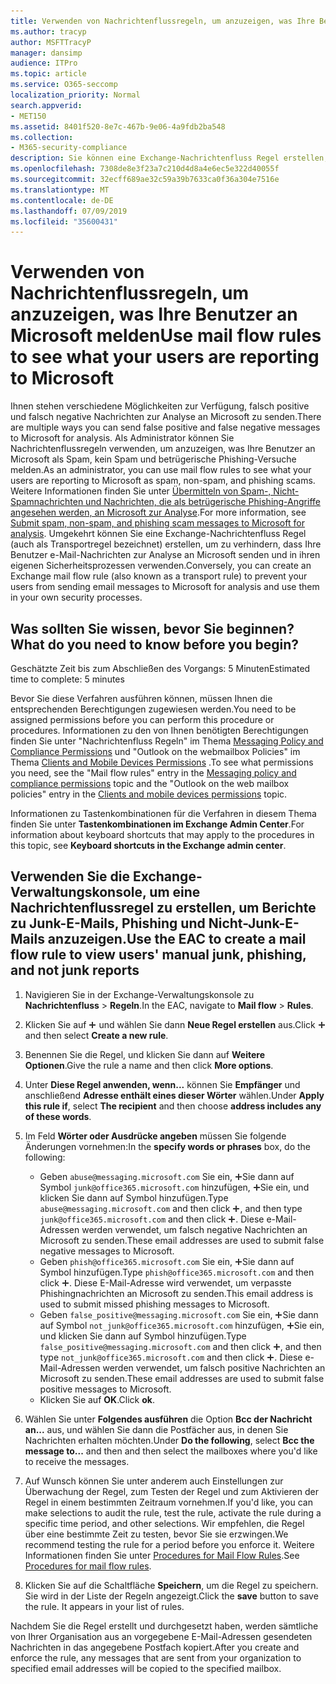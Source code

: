 ```yaml
---
title: Verwenden von Nachrichtenflussregeln, um anzuzeigen, was Ihre Benutzer an Microsoft melden
ms.author: tracyp
author: MSFTTracyP
manager: dansimp
audience: ITPro
ms.topic: article
ms.service: O365-seccomp
localization_priority: Normal
search.appverid:
- MET150
ms.assetid: 8401f520-8e7c-467b-9e06-4a9fdb2ba548
ms.collection:
- M365-security-compliance
description: Sie können eine Exchange-Nachrichtenfluss Regel erstellen, um zu verhindern, dass Ihre Benutzer e-Mail-Nachrichten zur Analyse an Microsoft senden und in ihren eigenen Sicherheitsprozessen verwenden.
ms.openlocfilehash: 7308de8e3f23a7c210d4d8a4e6ec5e322d40055f
ms.sourcegitcommit: 32ecff689ae32c59a39b7633ca0f36a304e7516e
ms.translationtype: MT
ms.contentlocale: de-DE
ms.lasthandoff: 07/09/2019
ms.locfileid: "35600431"
---
```

# <a name="use-mail-flow-rules-to-see-what-your-users-are-reporting-to-microsoft"></a><span data-ttu-id="82a21-103">Verwenden von Nachrichtenflussregeln, um anzuzeigen, was Ihre Benutzer an Microsoft melden</span><span class="sxs-lookup"><span data-stu-id="82a21-103">Use mail flow rules to see what your users are reporting to Microsoft</span></span>

<span data-ttu-id="82a21-104">Ihnen stehen verschiedene Möglichkeiten zur Verfügung, falsch positive und falsch negative Nachrichten zur Analyse an Microsoft zu senden.</span><span class="sxs-lookup"><span data-stu-id="82a21-104">There are multiple ways you can send false positive and false negative messages to Microsoft for analysis.</span></span> <span data-ttu-id="82a21-105">Als Administrator können Sie Nachrichtenflussregeln verwenden, um anzuzeigen, was Ihre Benutzer an Microsoft als Spam, kein Spam und betrügerische Phishing-Versuche melden.</span><span class="sxs-lookup"><span data-stu-id="82a21-105">As an administrator, you can use mail flow rules to see what your users are reporting to Microsoft as spam, non-spam, and phishing scams.</span></span> <span data-ttu-id="82a21-106">Weitere Informationen finden Sie unter [Übermitteln von Spam-, Nicht-Spamnachrichten und Nachrichten, die als betrügerische Phishing-Angriffe angesehen werden, an Microsoft zur Analyse](submit-spam-non-spam-and-phishing-scam-messages-to-microsoft-for-analysis.md).</span><span class="sxs-lookup"><span data-stu-id="82a21-106">For more information, see [Submit spam, non-spam, and phishing scam messages to Microsoft for analysis](submit-spam-non-spam-and-phishing-scam-messages-to-microsoft-for-analysis.md).</span></span> <span data-ttu-id="82a21-107">Umgekehrt können Sie eine Exchange-Nachrichtenfluss Regel (auch als Transportregel bezeichnet) erstellen, um zu verhindern, dass Ihre Benutzer e-Mail-Nachrichten zur Analyse an Microsoft senden und in ihren eigenen Sicherheitsprozessen verwenden.</span><span class="sxs-lookup"><span data-stu-id="82a21-107">Conversely, you can create an Exchange mail flow rule (also known as a transport rule) to prevent your users from sending email messages to Microsoft for analysis and use them in your own security processes.</span></span>
  
## <a name="what-do-you-need-to-know-before-you-begin"></a><span data-ttu-id="82a21-108">Was sollten Sie wissen, bevor Sie beginnen?</span><span class="sxs-lookup"><span data-stu-id="82a21-108">What do you need to know before you begin?</span></span>

<span data-ttu-id="82a21-109">Geschätzte Zeit bis zum Abschließen des Vorgangs: 5 Minuten</span><span class="sxs-lookup"><span data-stu-id="82a21-109">Estimated time to complete: 5 minutes</span></span>
  
<span data-ttu-id="82a21-110">Bevor Sie diese Verfahren ausführen können, müssen Ihnen die entsprechenden Berechtigungen zugewiesen werden.</span><span class="sxs-lookup"><span data-stu-id="82a21-110">You need to be assigned permissions before you can perform this procedure or procedures.</span></span> <span data-ttu-id="82a21-111">Informationen zu den von Ihnen benötigten Berechtigungen finden Sie unter "Nachrichtenfluss Regeln" im Thema [Messaging Policy and Compliance Permissions](http://technet.microsoft.com/library/ec4d3b9f-b85a-4cb9-95f5-6fc149c3899b.aspx) und "Outlook on the webmailbox Policies" im Thema [Clients and Mobile Devices Permissions](http://technet.microsoft.com/library/57eca42a-5a7f-4c65-89f0-7a84f2dbea19.aspx) .</span><span class="sxs-lookup"><span data-stu-id="82a21-111">To see what permissions you need, see the "Mail flow rules" entry in the [Messaging policy and compliance permissions](http://technet.microsoft.com/library/ec4d3b9f-b85a-4cb9-95f5-6fc149c3899b.aspx) topic and the "Outlook on the web mailbox policies" entry in the [Clients and mobile devices permissions](http://technet.microsoft.com/library/57eca42a-5a7f-4c65-89f0-7a84f2dbea19.aspx) topic.</span></span> 
  
<span data-ttu-id="82a21-112">Informationen zu Tastenkombinationen für die Verfahren in diesem Thema finden Sie unter **Tastenkombinationen im Exchange Admin Center**.</span><span class="sxs-lookup"><span data-stu-id="82a21-112">For information about keyboard shortcuts that may apply to the procedures in this topic, see **Keyboard shortcuts in the Exchange admin center**.</span></span>
  
## <a name="use-the-eac-to-create-a-mail-flow-rule-to-view-users-manual-junk-phishing-and-not-junk-reports"></a><span data-ttu-id="82a21-113">Verwenden Sie die Exchange-Verwaltungskonsole, um eine Nachrichtenflussregel zu erstellen, um Berichte zu Junk-E-Mails, Phishing und Nicht-Junk-E-Mails anzuzeigen.</span><span class="sxs-lookup"><span data-stu-id="82a21-113">Use the EAC to create a mail flow rule to view users' manual junk, phishing, and not junk reports</span></span>

1. <span data-ttu-id="82a21-114">Navigieren Sie in der Exchange-Verwaltungskonsole zu **Nachrichtenfluss** \> **Regeln**.</span><span class="sxs-lookup"><span data-stu-id="82a21-114">In the EAC, navigate to **Mail flow** \> **Rules**.</span></span>
    
2. <span data-ttu-id="82a21-115">Klicken Sie auf ![Hinzufügen (Symbol)](media/ITPro-EAC-AddIcon.gif) und wählen Sie dann **Neue Regel erstellen** aus.</span><span class="sxs-lookup"><span data-stu-id="82a21-115">Click ![Add Icon](media/ITPro-EAC-AddIcon.gif) and then select **Create a new rule**.</span></span>
    
3. <span data-ttu-id="82a21-116">Benennen Sie die Regel, und klicken Sie dann auf **Weitere Optionen**.</span><span class="sxs-lookup"><span data-stu-id="82a21-116">Give the rule a name and then click **More options**.</span></span>
    
4. <span data-ttu-id="82a21-117">Unter **Diese Regel anwenden, wenn...** können Sie **Empfänger** und anschließend **Adresse enthält eines dieser Wörter** wählen.</span><span class="sxs-lookup"><span data-stu-id="82a21-117">Under **Apply this rule if**, select **The recipient** and then choose **address includes any of these words**.</span></span>
    
5. <span data-ttu-id="82a21-118">Im Feld **Wörter oder Ausdrücke angeben** müssen Sie folgende Änderungen vornehmen:</span><span class="sxs-lookup"><span data-stu-id="82a21-118">In the **specify words or phrases** box, do the following:</span></span> 
    - <span data-ttu-id="82a21-119">Geben `abuse@messaging.microsoft.com` Sie ein, ![und klicken](media/ITPro-EAC-AddIcon.gif)Sie dann auf Symbol `junk@office365.microsoft.com` hinzufügen, ![und geben](media/ITPro-EAC-AddIcon.gif)Sie ein, und klicken Sie dann auf Symbol hinzufügen.</span><span class="sxs-lookup"><span data-stu-id="82a21-119">Type `abuse@messaging.microsoft.com` and then click ![Add Icon](media/ITPro-EAC-AddIcon.gif), and then type `junk@office365.microsoft.com` and then click ![Add Icon](media/ITPro-EAC-AddIcon.gif).</span></span> <span data-ttu-id="82a21-120">Diese e-Mail-Adressen werden verwendet, um falsch negative Nachrichten an Microsoft zu senden.</span><span class="sxs-lookup"><span data-stu-id="82a21-120">These email addresses are used to submit false negative messages to Microsoft.</span></span>
    - <span data-ttu-id="82a21-121">Geben `phish@office365.microsoft.com` Sie ein, ![und klicken](media/ITPro-EAC-AddIcon.gif)Sie dann auf Symbol hinzufügen.</span><span class="sxs-lookup"><span data-stu-id="82a21-121">Type `phish@office365.microsoft.com` and then click ![Add Icon](media/ITPro-EAC-AddIcon.gif).</span></span> <span data-ttu-id="82a21-122">Diese E-Mail-Adresse wird verwendet, um verpasste Phishingnachrichten an Microsoft zu senden.</span><span class="sxs-lookup"><span data-stu-id="82a21-122">This email address is used to submit missed phishing messages to Microsoft.</span></span>
    - <span data-ttu-id="82a21-123">Geben `false_positive@messaging.microsoft.com` Sie ein, ![und klicken](media/ITPro-EAC-AddIcon.gif)Sie dann auf Symbol `not_junk@office365.microsoft.com` hinzufügen, ![und geben](media/ITPro-EAC-AddIcon.gif)Sie ein, und klicken Sie dann auf Symbol hinzufügen.</span><span class="sxs-lookup"><span data-stu-id="82a21-123">Type `false_positive@messaging.microsoft.com` and then click ![Add Icon](media/ITPro-EAC-AddIcon.gif), and then type `not_junk@office365.microsoft.com` and then click ![Add Icon](media/ITPro-EAC-AddIcon.gif).</span></span> <span data-ttu-id="82a21-124">Diese e-Mail-Adressen werden verwendet, um falsch positive Nachrichten an Microsoft zu senden.</span><span class="sxs-lookup"><span data-stu-id="82a21-124">These email addresses are used to submit false positive messages to Microsoft.</span></span>
    - <span data-ttu-id="82a21-125">Klicken Sie auf **OK**.</span><span class="sxs-lookup"><span data-stu-id="82a21-125">Click **ok**.</span></span>
    
6. <span data-ttu-id="82a21-126">Wählen Sie unter **Folgendes ausführen** die Option **Bcc der Nachricht an...** aus, und wählen Sie dann die Postfächer aus, in denen Sie Nachrichten erhalten möchten.</span><span class="sxs-lookup"><span data-stu-id="82a21-126">Under **Do the following**, select **Bcc the message to...** and then and then select the mailboxes where you'd like to receive the messages.</span></span> 
    
7. <span data-ttu-id="82a21-127">Auf Wunsch können Sie unter anderem auch Einstellungen zur Überwachung der Regel, zum Testen der Regel und zum Aktivieren der Regel in einem bestimmten Zeitraum vornehmen.</span><span class="sxs-lookup"><span data-stu-id="82a21-127">If you'd like, you can make selections to audit the rule, test the rule, activate the rule during a specific time period, and other selections.</span></span> <span data-ttu-id="82a21-128">Wir empfehlen, die Regel über eine bestimmte Zeit zu testen, bevor Sie sie erzwingen.</span><span class="sxs-lookup"><span data-stu-id="82a21-128">We recommend testing the rule for a period before you enforce it.</span></span> <span data-ttu-id="82a21-129">Weitere Informationen finden Sie unter [Procedures for Mail Flow Rules](https://docs.microsoft.com/Exchange/policy-and-compliance/mail-flow-rules/mail-flow-rule-procedures).</span><span class="sxs-lookup"><span data-stu-id="82a21-129">See [Procedures for mail flow rules](https://docs.microsoft.com/Exchange/policy-and-compliance/mail-flow-rules/mail-flow-rule-procedures).</span></span> 
    
8. <span data-ttu-id="82a21-p107">Klicken Sie auf die Schaltfläche **Speichern**, um die Regel zu speichern. Sie wird in der Liste der Regeln angezeigt.</span><span class="sxs-lookup"><span data-stu-id="82a21-p107">Click the **save** button to save the rule. It appears in your list of rules.</span></span> 
    
<span data-ttu-id="82a21-132">Nachdem Sie die Regel erstellt und durchgesetzt haben, werden sämtliche von Ihrer Organisation aus an vorgegebene E-Mail-Adressen gesendeten Nachrichten in das angegebene Postfach kopiert.</span><span class="sxs-lookup"><span data-stu-id="82a21-132">After you create and enforce the rule, any messages that are sent from your organization to specified email addresses will be copied to the specified mailbox.</span></span>
  

